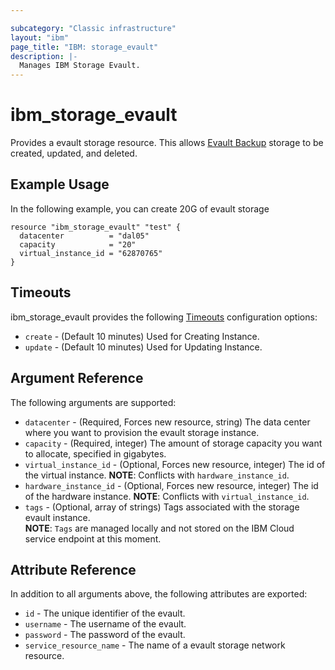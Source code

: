```yaml
---

subcategory: "Classic infrastructure"
layout: "ibm"
page_title: "IBM: storage_evault"
description: |-
  Manages IBM Storage Evault.
---
```

# ibm\_storage_evault

Provides a evault storage resource. This allows [Evault Backup](https://cloud.ibm.com/docs/infrastructure/Backup/index.html#getting-started-with-evault-backup-services) storage to be created, updated, and deleted.

## Example Usage

In the following example, you can create 20G of evault storage 

```hcl
resource "ibm_storage_evault" "test" {
  datacenter          = "dal05"
  capacity            = "20"
  virtual_instance_id = "62870765"
}
```

## Timeouts

ibm_storage_evault provides the following [Timeouts](https://www.terraform.io/docs/configuration/resources.html#timeouts) configuration options:

* `create` - (Default 10 minutes) Used for Creating Instance.
* `update` - (Default 10 minutes) Used for Updating Instance.

## Argument Reference

The following arguments are supported:

* `datacenter` - (Required, Forces new resource, string) The data center where you want to provision the evault storage instance.
* `capacity` - (Required, integer) The amount of storage capacity you want to allocate, specified in gigabytes.
* `virtual_instance_id` - (Optional, Forces new resource, integer) The id of the virtual instance.
    **NOTE**: Conflicts with `hardware_instance_id`.
* `hardware_instance_id` - (Optional, Forces new resource, integer) The id of the hardware instance.
    **NOTE**: Conflicts with `virtual_instance_id`.
* `tags` - (Optional, array of strings) Tags associated with the storage evault instance.  
  **NOTE**: `Tags` are managed locally and not stored on the IBM Cloud service endpoint at this moment.


## Attribute Reference

In addition to all arguments above, the following attributes are exported:

* `id` - The unique identifier of the evault.
* `username` - The username of the evault.
* `password` - The password of the evault.
* `service_resource_name` - The name of a evault storage network resource.
